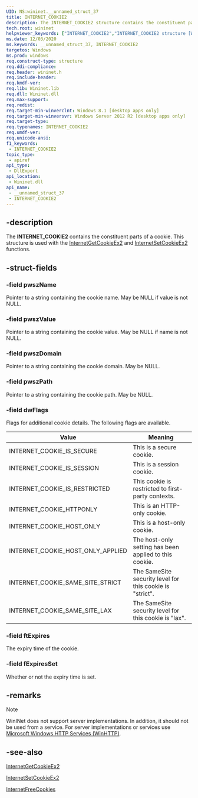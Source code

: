 ```yaml
---
UID: NS:wininet.__unnamed_struct_37
title: INTERNET_COOKIE2
description: The INTERNET_COOKIE2 structure contains the constituent parts of a cookie. This structure is used with the InternetGetCookieEx2 and InternetSetCookieEx2 functions.
tech.root: wininet
helpviewer_keywords: ["INTERNET_COOKIE2","INTERNET_COOKIE2 structure [WinINet]","_inet_internet_cookie2_structure","wininet.internet_cookie2","wininet/INTERNET_COOKIE2"]
ms.date: 12/03/2020
ms.keywords: __unnamed_struct_37, INTERNET_COOKIE2
targetos: Windows
ms.prod: windows
req.construct-type: structure
req.ddi-compliance: 
req.header: wininet.h
req.include-header: 
req.kmdf-ver: 
req.lib: Wininet.lib
req.dll: Wininet.dll
req.max-support: 
req.redist: 
req.target-min-winverclnt: Windows 8.1 [desktop apps only]
req.target-min-winversvr: Windows Server 2012 R2 [desktop apps only]
req.target-type: 
req.typenames: INTERNET_COOKIE2
req.umdf-ver: 
req.unicode-ansi: 
f1_keywords:
 - INTERNET_COOKIE2
topic_type:
 - apiref
api_type:
 - DllExport
api_location:
 - Wininet.dll
api_name:
 - __unnamed_struct_37
 - INTERNET_COOKIE2
---
```


## -description

The **INTERNET\_COOKIE2** contains the constituent parts of a cookie. This structure is used with the [InternetGetCookieEx2](nf-wininet-internetgetcookieex2.md) and [InternetSetCookieEx2](nf-wininet-internetsetcookieex2.md) functions.

## -struct-fields

### -field pwszName

Pointer to a string containing the cookie name. May be NULL if value is not NULL.

### -field pwszValue

Pointer to a string containing the cookie value. May be NULL if name is not NULL.

### -field pwszDomain

Pointer to a string containing the cookie domain. May be NULL.

### -field pwszPath

Pointer to a string containing the cookie path. May be NULL.

### -field dwFlags

Flags for additional cookie details. The following flags are available.

| Value | Meaning |
|-------|---------|
| INTERNET_COOKIE_IS_SECURE | This is a secure cookie. |
| INTERNET_COOKIE_IS_SESSION | This is a session cookie. |
| INTERNET_COOKIE_IS_RESTRICTED | This cookie is restricted to first-party contexts. |
| INTERNET_COOKIE_HTTPONLY | This is an HTTP-only cookie. |
| INTERNET_COOKIE_HOST_ONLY | This is a host-only cookie. |
| INTERNET_COOKIE_HOST_ONLY_APPLIED | The host-only setting has been applied to this cookie. |
| INTERNET_COOKIE_SAME_SITE_STRICT | The SameSite security level for this cookie is "strict". |
| INTERNET_COOKIE_SAME_SITE_LAX | The SameSite security level for this cookie is "lax". |

### -field ftExpires

The expiry time of the cookie.

### -field fExpiresSet

Whether or not the expiry time is set.

## -remarks

> [!NOTE]
> WinINet does not support server implementations. In addition, it should not be used from a service. For server implementations or services use [Microsoft Windows HTTP Services (WinHTTP)](/windows/desktop/winhttp/winhttp-start-page).

## -see-also

[InternetGetCookieEx2](nf-wininet-internetgetcookieex2.md)

[InternetSetCookieEx2](nf-wininet-internetsetcookieex2.md)

[InternetFreeCookies](nf-wininet-internetfreecookies.md)
